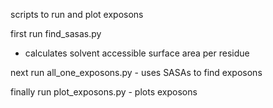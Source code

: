 scripts to run and plot exposons

first run find_sasas.py    
   - calculates solvent accessible surface area per residue    
   
next run all_one_exposons.py
    - uses SASAs to find exposons    
    
finally run plot_exposons.py
    - plots exposons
